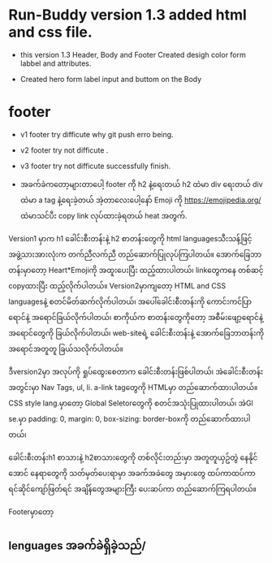 # Run-Buddy version 1.3 added html and css file.

* this version 1.3 Header, Body and Footer Created desigh color form labbel and attributes.

* Created hero form label input and buttom on the Body

# footer

*   v1 footer try difficute why git push erro being.


*   v2 footer try not difficute .

*   v3 footer try not difficute successfully finish.

*   အခက်ခဲကတော့များတာပေါ့ footer ကို h2 နဲ့ရေးတယ် h2 ထဲမာ div ရေးတယ် div ထဲမာ a tag နဲ့ရေးခဲ့တယ် အဲ့တာလေးပေါ့နော် Emoji ကို https://emojipedia.org/ ထဲမာသင်ပီး copy link လုပ်ထားခဲ့ရတယ် heat အတွက်.


Version1 မှာက h1 ခေါင်းစီးတန်းနဲ့ h2 စာတန်းတွေကို html languagesသီးသန့်ဖြင့် အဖွဲ့သားအားလုံးက တက်ညီလက်ညီ တည်ဆောက်ပြုလုပ်ကြပါတယ်။
အောက်ခြေဘာတန်းမှာတော့ Heart*Emojiကို အထူးပေးပြီး ထည့်ထားပါတယ်၊ linkတွေကနေ တစ်ဆင့် copyထားပြီး ထည့်လိုက်ပါတယ်။
Version2မှာကျတော့ HTML and CSS languagesနဲ့ စတင်မိတ်ဆက်လိုက်ပါတယ်၊ အပေါ်ခေါင်းစီးတန်းကို ကောင်းကင်ပြာရောင်နဲ့ အရောင်ခြယ်လိုက်ပါတယ်၊ စာကိုယ်က စာတန်းတွေကိုတော့ အစီမ်းဖျော့ရောင်နဲ့ အရောင်တွေကို ခြယ်လိုက်ပါတယ်၊ web-siteရဲ့ ခေါင်းစီးတန်းနဲ့ အောက်ခြေဘာတန်းကို အရောင်အတူတူ ခြယ်သလိုက်ပါတယ်။

ဒီversion2မှာ အလုပ်ကို ရှုပ်ထွေးစေတာက ခေါင်းစီးတန်းဖြစ်ပါတယ်၊ အဲခေါင်းစီးတန်းအတွင်းမှာ Nav Tags, ul, li. a-link tagတွေကို HTMLမှာ တည်ဆောက်ထားပါတယ်။ CSS style lang.မှာတော့  Global Seletorတွေကို စတင်အသုံးပြုထားပါတယ်၊ အဲGl se.မှာ padding: 0, margin: 0, box-sizing: border-boxကို တည်ဆောက််ထားပါတယ်၊ 

ခေါင်းစီးတန်းh1 စာသားနဲ့ h2စာသားတွေကို တစ်လိုင်းတည်းမှာ အတူတူယှဥ်တွဲ နေနိုင်အောင် နေရာတွေကို သတ်မှတ်ပေးရာမှာ အခက်အခဲတွေ အမှားတွေ ထပ်ကာထပ်ကာ ရင်ဆိုင်ကျော်ဖြတ်ရင် အချိန်တွေအများကြီး ပေးဆပ်ကာ တည်ဆောက်ကြရပါတယ်။

Footerမှာတော့ 


## lenguages အခက်ခဲရှိခဲ့သည်/